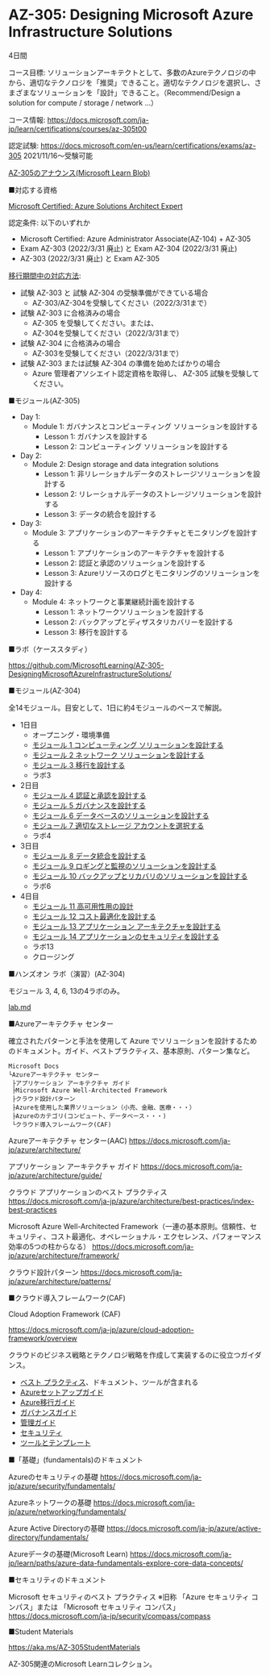 # AZ-305: Designing Microsoft Azure Infrastructure Solutions

4日間

コース目標: ソリューションアーキテクトとして、多数のAzureテクノロジの中から、適切なテクノロジを「推奨」できること。適切なテクノロジを選択し、さまざまなソリューションを「設計」できること。（Recommend/Design a solution for compute / storage / network ...）

コース情報: https://docs.microsoft.com/ja-jp/learn/certifications/courses/az-305t00

認定試験: https://docs.microsoft.com/en-us/learn/certifications/exams/az-305  2021/11/16～受験可能

[AZ-305のアナウンス(Microsoft Learn Blob)](https://techcommunity.microsoft.com/t5/microsoft-learn-blog/reimagining-the-azure-solutions-architect-expert-certification/ba-p/2813695)

■対応する資格

[Microsoft Certified: Azure Solutions Architect Expert](https://docs.microsoft.com/en-us/learn/certifications/azure-solutions-architect/)

認定条件: 以下のいずれか

- Microsoft Certified: Azure Administrator Associate(AZ-104) + AZ-305
- Exam AZ-303 (2022/3/31 廃止) と Exam AZ-304 (2022/3/31 廃止)
- AZ-303 (2022/3/31 廃止) と Exam AZ-305

[移行期間中の対応方法](https://techcommunity.microsoft.com/t5/microsoft-learn-blog/reimagining-the-azure-solutions-architect-expert-certification/ba-p/2813695):

- 試験 AZ-303 と 試験 AZ-304 の受験準備ができている場合
  - AZ-303/AZ-304を受験してください（2022/3/31まで）
- 試験 AZ-303 に合格済みの場合
  - AZ-305 を受験してください。または、
  - AZ-304を受験してください（2022/3/31まで）
- 試験 AZ-304 に合格済みの場合
  - AZ-303を受験してください（2022/3/31まで）
- 試験 AZ-303 または試験 AZ-304 の準備を始めたばかりの場合
  - Azure 管理者アソシエイト認定資格を取得し、 AZ-305 試験を受験してください。

■モジュール(AZ-305)

- Day 1: 
  - Module 1: ガバナンスとコンピューティング ソリューションを設計する
    - Lesson 1: ガバナンスを設計する
    - Lesson 2: コンピューティング ソリューションを設計する
- Day 2: 
  - Module 2: Design storage and data integration solutions 
    - Lesson 1: 非リレーショナルデータのストレージソリューションを設計する
    - Lesson 2: リレーショナルデータのストレージソリューションを設計する
    - Lesson 3: データの統合を設計する
- Day 3: 
  - Module 3: アプリケーションのアーキテクチャとモニタリングを設計する
    - Lesson 1: アプリケーションのアーキテクチャを設計する
    - Lesson 2: 認証と承認のソリューションを設計する
    - Lesson 3: Azureリソースのログとモニタリングのソリューションを設計する
- Day 4: 
  - Module 4: ネットワークと事業継続計画を設計する
    - Lesson 1: ネットワークソリューションを設計する
    - Lesson 2: バックアップとディザスタリカバリーを設計する
    - Lesson 3: 移行を設計する

■ラボ（ケーススタディ）

https://github.com/MicrosoftLearning/AZ-305-DesigningMicrosoftAzureInfrastructureSolutions/

■モジュール(AZ-304)

全14モジュール。目安として、1日に約4モジュールのペースで解説。

- 1日目
  - オープニング・環境準備
  - [モジュール 1 コンピューティング ソリューションを設計する](mod01.md)
  - [モジュール 2 ネットワーク ソリューションを設計する](mod02.md)
  - [モジュール 3 移行を設計する](mod03.md)
  - ラボ3
- 2日目
  - [モジュール 4 認証と承認を設計する](mod04.md)
  - [モジュール 5 ガバナンスを設計する](mod05.md)
  - [モジュール 6 データベースのソリューションを設計する](mod06.md)
  - [モジュール 7 適切なストレージ アカウントを選択する](mod07.md)
  - ラボ4
- 3日目
  - [モジュール 8 データ統合を設計する](mod08.md)
  - [モジュール 9 ロギングと監視のソリューションを設計する](mod09.md)
  - [モジュール 10 バックアップとリカバリのソリューションを設計する](mod10.md)
  - ラボ6
- 4日目
  - [モジュール 11 高可用性用の設計](mod11.md)
  - [モジュール 12 コスト最適化を設計する](mod12.md)
  - [モジュール 13 アプリケーション アーキテクチャを設計する](mod13.md)
  - [モジュール 14 アプリケーションのセキュリティを設計する](mod14.md)
  - ラボ13
  - クロージング

■ハンズオン ラボ（演習）(AZ-304)

モジュール 3, 4, 6, 13の4ラボのみ。

[lab.md](lab.md)

■Azureアーキテクチャ センター

確立されたパターンと手法を使用して Azure でソリューションを設計するためのドキュメント。ガイド、ベストプラクティス、基本原則、パターン集など。

```
Microsoft Docs
└Azureアーキテクチャ センター
 ├アプリケーション アーキテクチャ ガイド
 ├Microsoft Azure Well-Architected Framework
 ├クラウド設計パターン
 ├Azureを使用した業界ソリューション（小売、金融、医療・・・）
 ├Azureのカテゴリ(コンピュート、データベース・・・)
 └クラウド導入フレームワーク(CAF)
```

Azureアーキテクチャ センター(AAC)
https://docs.microsoft.com/ja-jp/azure/architecture/

アプリケーション アーキテクチャ ガイド
https://docs.microsoft.com/ja-jp/azure/architecture/guide/

クラウド アプリケーションのベスト プラクティス
https://docs.microsoft.com/ja-jp/azure/architecture/best-practices/index-best-practices

Microsoft Azure Well-Architected Framework（一連の基本原則。信頼性、セキュリティ、コスト最適化、オペレーショナル・エクセレンス、パフォーマンス効率の5つの柱からなる）
https://docs.microsoft.com/ja-jp/azure/architecture/framework/

クラウド設計パターン
https://docs.microsoft.com/ja-jp/azure/architecture/patterns/

■クラウド導入フレームワーク(CAF)

Cloud Adoption Framework (CAF)

https://docs.microsoft.com/ja-jp/azure/cloud-adoption-framework/overview

クラウドのビジネス戦略とテクノロジ戦略を作成して実装するのに役立つガイダンス。

- [ベスト プラクティス](https://docs.microsoft.com/ja-jp/azure/cloud-adoption-framework/ready/azure-best-practices/)、ドキュメント、ツールが含まれる
- [Azureセットアップガイド](https://docs.microsoft.com/ja-jp/azure/cloud-adoption-framework/ready/azure-setup-guide/)
- [Azure移行ガイド](https://docs.microsoft.com/ja-jp/azure/cloud-adoption-framework/migrate/azure-migration-guide/?tabs=MigrationTools)
- [ガバナンスガイド](https://docs.microsoft.com/ja-jp/azure/cloud-adoption-framework/govern/)
- [管理ガイド](https://docs.microsoft.com/ja-jp/azure/cloud-adoption-framework/manage/)
- [セキュリティ](https://docs.microsoft.com/ja-jp/azure/cloud-adoption-framework/secure/)
- [ツールとテンプレート](https://docs.microsoft.com/ja-jp/azure/cloud-adoption-framework/resources/tools-templates)


■「基礎」(fundamentals)のドキュメント

Azureのセキュリティの基礎
https://docs.microsoft.com/ja-jp/azure/security/fundamentals/

Azureネットワークの基礎
https://docs.microsoft.com/ja-jp/azure/networking/fundamentals/

Azure Active Directoryの基礎
https://docs.microsoft.com/ja-jp/azure/active-directory/fundamentals/

Azureデータの基礎(Microsoft Learn)
https://docs.microsoft.com/ja-jp/learn/paths/azure-data-fundamentals-explore-core-data-concepts/

■セキュリティのドキュメント

Microsoft セキュリティのベスト プラクティス ※旧称 「Azure セキュリティ コンパス」または 「Microsoft セキュリティ コンパス」
https://docs.microsoft.com/ja-jp/security/compass/compass

■Student Materials

https://aka.ms/AZ-305StudentMaterials

AZ-305関連のMicrosoft Learnコレクション。

